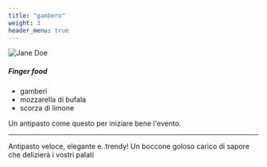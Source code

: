 ```yaml
---
title: "gambero"
weight: 3
header_menu: true
---
```


![Jane Doe](images/gambero.jpg)

##### Finger food
- gamberi 
- mozzarella di bufala
- scorza di limone

Un antipasto come questo per iniziare bene l'evento.

----

Antipasto veloce, elegante e..trendy! Un boccone goloso carico di sapore che delizierà i vostri palati


